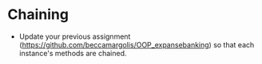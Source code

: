 # Chaining

- Update your previous assignment (https://github.com/beccamargolis/OOP_expansebanking) so that each instance's methods are chained.
